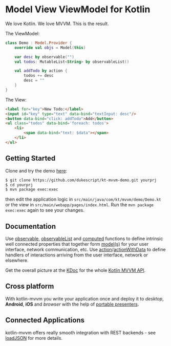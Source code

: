 # Model View ViewModel for Kotlin

We love Kotlin. We love MVVM. This is the result.

The ViewModel:
```kotlin
class Demo : Model.Provider {
    override val objs = Model(this)

    var desc by observable("")
    val todos: MutableList<String> by observableList()

    val addTodo by action {
        todos += desc
        desc = ""
    }
}
```

The View:
```html
<label for="key">New Todo:</label>
<input id="key" type="text" data-bind="textInput: desc"/>
<button data-bind="click: addTodo">Add</button>
<ul class="todos" data-bind='foreach: todos'>
    <li>
        <span data-bind="text: $data"></span> 
    </li>
</ul>    
```

## Getting Started

Clone and try the demo [here](https://github.com/dukescript/kt-mvvm-demo):
```bash
$ git clone https://github.com/dukescript/kt-mvvm-demo.git yourprj
$ cd yourprj
$ mvn package exec:exec
```
then edit the application logic in `src/main/java/com/kt/mvvm/demo/Demo.kt`
or the view in `src/main/webapp/pages/index.html`. 
Run the `mvn package exec:exec` again to see your changes.

## Documentation

Use [observable](./kt-mvvm/com.dukescript.api.kt/observable.html), 
[observableList](./kt-mvvm/com.dukescript.api.kt/observable-list.html)
and [computed](./kt-mvvm/com.dukescript.api.kt/computed.html) functions to define intrinsic 
well connected properties that together form [model(s)](./kt-mvvm/com.dukescript.api.kt/-model.html)
for your user interface, network communication, etc. Use
[action](./kt-mvvm/com.dukescript.api.kt/action.html)/[actionWithData](./kt-mvvm/com.dukescript.api.kt/action-with-data.html) to
define handlers of interactions arriving from the user interface, network or elsewhere.

Get the overall picture at the [KDoc](./kt-mvvm/com.dukescript.api.kt/index.html) for
the whole [Kotlin MVVM API](./kt-mvvm/com.dukescript.api.kt/index.html).

## Cross platform

With kotlin-mvvm you write your application once and deploy it to *desktop*, **Android**, **iOS** and *browser*
with the help of [portable presenters](https://github.com/dukescript/dukescript-presenters#readme).

## Connected Applications

kotlin-mvvm offers really smooth integration with REST backends - see
[loadJSON](./kt-mvvm/com.dukescript.api.kt/load-j-s-o-n.html) for more details.
